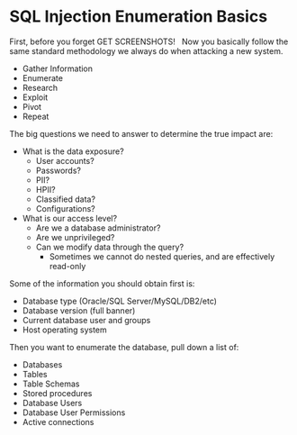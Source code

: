# SQL Injection Enumeration Basics

First, before you forget GET SCREENSHOTS! 
 
Now you basically follow the same standard methodology we always do when attacking a new system. 
- Gather Information
- Enumerate
- Research
- Exploit
- Pivot
- Repeat


The big questions we need to answer to determine the true impact are:
- What is the data exposure?
  - User accounts?
  - Passwords?
  - PII?
  - HPII?
  - Classified data?
  - Configurations?
- What is our access level?
  - Are we a database administrator?
  - Are we unprivileged?
  - Can we modify data through the query? 
     - Sometimes we cannot do nested queries, and are effectively read-only


Some of the information you should obtain first is:
- Database type (Oracle/SQL Server/MySQL/DB2/etc)
- Database version (full banner)
- Current database user and groups
- Host operating system


Then you want to enumerate the database, pull down a list of:
- Databases
- Tables
- Table Schemas
- Stored procedures
- Database Users
- Database User Permissions
- Active connections
